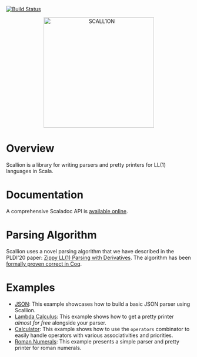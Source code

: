 [![Build Status](https://github.com/epfl-lara/scallion/actions/workflows/CI.yml/badge.svg?branch=main)](https://github.com/epfl-lara/scallion/actions/workflows/CI.yml/?branch=main)

<p align="center">
<img src="images/scallion.png" width="300px" alt="SCALL1ON" />
</p>

# Overview

Scallion is a library for writing parsers and pretty printers for LL(1) languages in Scala.

# Documentation

A comprehensive Scaladoc API is [available online](https://epfl-lara.github.io/scallion/).

# Parsing Algorithm

Scallion uses a novel parsing algorithm that we have described in the PLDI'20 paper: [Zippy LL(1) Parsing with Derivatives](paper/PLDI20_ZippyLL1PWD.pdf).
The algorithm has been [formally proven correct in Coq](https://github.com/epfl-lara/scallion-proofs/).

# Examples

* [JSON](example/json/JSON.scala): This example showcases how to build a basic JSON parser using Scallion.
* [Lambda Calculus](example/lambda/Lambda.scala): This example shows how to get a pretty printer *almost for free* alongside your parser.
* [Calculator](example/calculator/Calculator.scala): This example shows how to use the `operators` combinator to easily handle operators with various associativities and priorities.
* [Roman Numerals](example/roman/Roman.scala): This example presents a simple parser and pretty printer for roman numerals.
